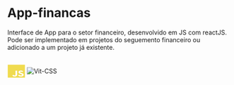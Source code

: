 
# App-financas

Interface de App para o setor financeiro, desenvolvido em JS com reactJS. Pode ser implementado em projetos do seguemento financeiro ou adicionado a um projeto já existente.

<div style="display: inline_block"><br>
   <img align="center" alt="Vit-Js" height="30" width="40" src="https://raw.githubusercontent.com/devicons/devicon/master/icons/javascript/javascript-plain.svg">
  <img align="center" alt="Vit-CSS" height="30" width="40" src="https://cdn.jsdelivr.net/gh/devicons/devicon/icons/react/react-original.svg" />
</div>
